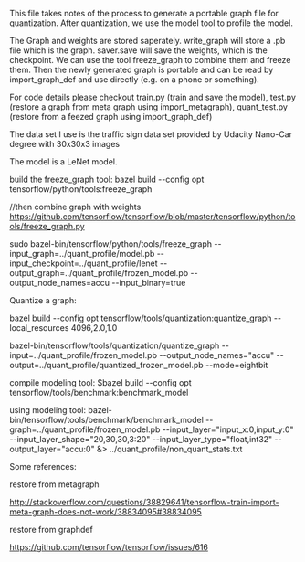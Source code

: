 This file takes notes of the process to generate a portable graph file for quantization. After quantization, we use the model tool to profile the model. 

The Graph and weights are stored saperately. write_graph will store a .pb file which is the graph. saver.save will save the weights, which is the checkpoint. We can use the tool freeze_graph to combine them and freeze them. Then the newly generated graph is portable and can be read by import_graph_def and use directly (e.g. on a phone or something).

For code details please checkout train.py (train and save the model), test.py (restore a graph from meta graph using import_metagraph), quant_test.py (restore from a feezed graph using import_graph_def)

The data set I use is the traffic sign data set provided by Udacity Nano-Car degree with 30x30x3 images

The model is a LeNet model.


build the freeze_graph tool:
bazel build --config opt tensorflow/python/tools:freeze_graph

//then combine graph with weights
https://github.com/tensorflow/tensorflow/blob/master/tensorflow/python/tools/freeze_graph.py

sudo bazel-bin/tensorflow/python/tools/freeze_graph --input_graph=../quant_profile/model.pb --input_checkpoint=../quant_profile/lenet  --output_graph=../quant_profile/frozen_model.pb --output_node_names=accu --input_binary=true



Quantize a graph:

bazel  build --config opt tensorflow/tools/quantization:quantize_graph --local_resources 4096,2.0,1.0

bazel-bin/tensorflow/tools/quantization/quantize_graph --input=../quant_profile/frozen_model.pb  --output_node_names="accu" --output=../quant_profile/quantized_frozen_model.pb --mode=eightbit


compile modeling tool:
$bazel build --config opt tensorflow/tools/benchmark:benchmark_model

using modeling tool:
bazel-bin/tensorflow/tools/benchmark/benchmark_model --graph=../quant_profile/frozen_model.pb --input_layer="input_x:0,input_y:0" --input_layer_shape="20,30,30,3:20" --input_layer_type="float,int32" --output_layer="accu:0" &> ../quant_profile/non_quant_stats.txt



Some references:

restore from metagraph

http://stackoverflow.com/questions/38829641/tensorflow-train-import-meta-graph-does-not-work/38834095#38834095

restore from graphdef

https://github.com/tensorflow/tensorflow/issues/616